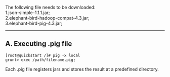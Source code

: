 

The following file needs to be downloaded:  
1.json-simple-1.1.1.jar;  
2.elephant-bird-hadoop-compat-4.3.jar;  
3.elephant-bird-pig-4.3.jar;  

----------------------------
A. Executing .pig file
----------------------------
```
[root@quickstart /]# pig -x local
grunt> exec /path/filename.pig;
```
Each .pig file registers jars and stores the result at a predefined directory.
